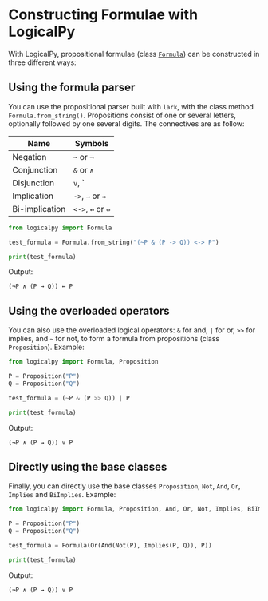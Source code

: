 # Constructing Formulae with LogicalPy

With LogicalPy, propositional formulae (class [`Formula`](../api-reference/logicalpy/base.md#logicalpy.base.Formula)) can be constructed in three different ways:

## Using the formula parser

You can use the propositional parser built with `lark`, with the class method `Formula.from_string()`.
Propositions consist of one or several letters, optionally followed by one several digits.
The connectives are as follow:

|  Name  |  Symbols  |
|--------|-----------|
| Negation | `~` or `¬`|
|Conjunction|`&` or `∧`|
|Disjunction|`v`, `|` or `∨`|
|Implication|`->`, `→` or `⇒`|
|Bi-implication|`<->`, `↔` or `⇔`|

```python
from logicalpy import Formula

test_formula = Formula.from_string("(~P & (P -> Q)) <-> P")

print(test_formula)
```

Output:

```
(¬P ∧ (P → Q)) ↔ P
```

## Using the overloaded operators

You can also use the overloaded logical operators: `&` for and, `|` for or, `>>` for implies, and `~` for not, to form
a formula from propositions (class `Proposition`).
Example:

```python
from logicalpy import Formula, Proposition

P = Proposition("P")
Q = Proposition("Q")

test_formula = (~P & (P >> Q)) | P

print(test_formula)
```

Output:

```
(¬P ∧ (P → Q)) ∨ P
```

## Directly using the base classes

Finally, you can directly use the base classes `Proposition`, `Not`, `And`, `Or`, `Implies` and `BiImplies`.
Example:

```python
from logicalpy import Formula, Proposition, And, Or, Not, Implies, BiImplies

P = Proposition("P")
Q = Proposition("Q")

test_formula = Formula(Or(And(Not(P), Implies(P, Q)), P))

print(test_formula)
```

Output:

```
(¬P ∧ (P → Q)) ∨ P
```
